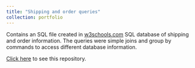 ```yaml
---
title: "Shipping and order queries"
collection: portfolio
---
```


Contains an SQL file created in [w3schools.com](https://www.w3schools.com/sql/trysql.asp?filename=trysql_select_all) SQL database of shipping and order information. The queries were simple joins and group by commands to access different database information.

[Click here](https://github.com/avand56/SQL-Query/blob/main/Shipping%20and%20order%20info.sql) to see this repository.
